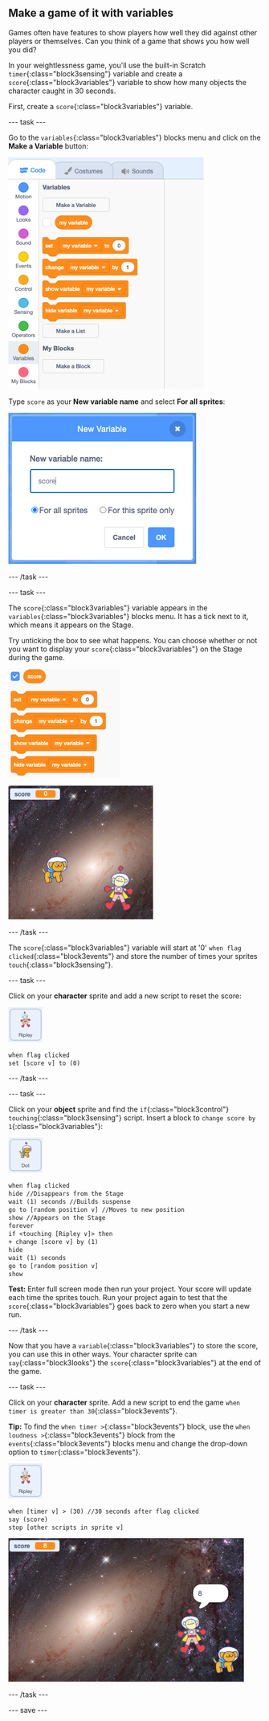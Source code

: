 ## Make a game of it with variables 

Games often have features to show players how well they did against other players or themselves. Can you think of a game that shows you how well you did? 

In your weightlessness game, you'll use the built-in Scratch `timer`{:class="block3sensing"} variable and create a `score`{:class="block3variables"} variable to show how many objects the character caught in 30 seconds. 

First, create a `score`{:class="block3variables"} variable. 

--- task ---

Go to the `variables`{:class="block3variables"} blocks menu and click on the **Make a Variable** button:

!['Make a Variable' button in the Variables blocks menu.](images/make-a-variable.png)

Type `score` as your **New variable name** and select **For all sprites**:

!['Make a Variable' menu with a variable named 'score' and 'For all sprites' selected.](images/score-variable.png)

--- /task ---

--- task ---

The `score`{:class="block3variables"} variable appears in the `variables`{:class="block3variables"} blocks menu. It has a tick next to it, which means it appears on the Stage. 

Try unticking the box to see what happens. You can choose whether or not you want to display your `score`{:class="block3variables"} on the Stage during the game. 

![Variables blocks menu with score variable ticked.](images/score-ticked.png)

![Score variable appearing on the Stage.](images/score-stage.png)

--- /task ---

The `score`{:class="block3variables"} variable will start at '0' `when flag clicked`{:class="block3events"} and store the number of times your sprites `touch`{:class="block3sensing"}. 

--- task ---

Click on your **character** sprite and add a new script to reset the score:

![The Ripley sprite icon.](images/ripley-sprite-icon.png)

```blocks3
when flag clicked 
set [score v] to (0)
```

--- /task ---

--- task ---

Click on your **object** sprite and find the `if`{:class="block3control"} `touching`{:class="block3sensing"} script. Insert a block to `change score by 1`{:class="block3variables"}:

![The Dot sprite icon.](images/dot-sprite-icon.png)

```blocks3
when flag clicked
hide //Disappears from the Stage
wait (1) seconds //Builds suspense
go to [random position v] //Moves to new position
show //Appears on the Stage
forever
if <touching [Ripley v]> then
+ change [score v] by (1) 
hide
wait (1) seconds 
go to [random position v] 
show 
```

**Test:** Enter full screen mode then run your project. Your score will update each time the sprites touch. Run your project again to test that the `score`{:class="block3variables"} goes back to zero when you start a new run.

--- /task ---

Now that you have a `variable`{:class="block3variables"} to store the score, you can use this in other ways. Your character sprite can `say`{:class="block3looks"} the `score`{:class="block3variables"} at the end of the game.

--- task ---

Click on your **character** sprite. Add a new script to end the game `when timer is greater than 30`{:class="block3events"}.

**Tip:** To find the `when timer >`{:class="block3events"} block, use the `when loudness >`{:class="block3events"} block from the `events`{:class="block3events"} blocks menu and change the drop-down option to `timer`{:class="block3events"}. 

![The Ripley sprite icon.](images/ripley-sprite-icon.png)

```blocks3
when [timer v] > (30) //30 seconds after flag clicked
say (score)
stop [other scripts in sprite v] 
```

![Stage showing a sprite saying the score at the end of the game.](images/saying-score.png)

--- /task ---

--- save ---
